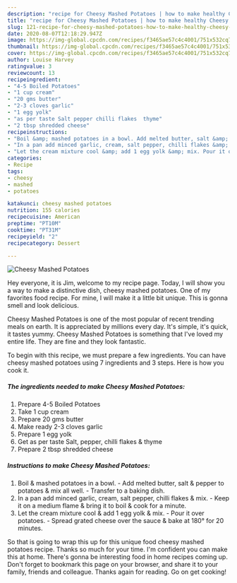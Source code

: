 ```yaml
---
description: "recipe for Cheesy Mashed Potatoes | how to make healthy Cheesy Mashed Potatoes"
title: "recipe for Cheesy Mashed Potatoes | how to make healthy Cheesy Mashed Potatoes"
slug: 121-recipe-for-cheesy-mashed-potatoes-how-to-make-healthy-cheesy-mashed-potatoes
date: 2020-08-07T12:18:29.947Z
image: https://img-global.cpcdn.com/recipes/f3465ae57c4c4001/751x532cq70/cheesy-mashed-potatoes-recipe-main-photo.jpg
thumbnail: https://img-global.cpcdn.com/recipes/f3465ae57c4c4001/751x532cq70/cheesy-mashed-potatoes-recipe-main-photo.jpg
cover: https://img-global.cpcdn.com/recipes/f3465ae57c4c4001/751x532cq70/cheesy-mashed-potatoes-recipe-main-photo.jpg
author: Louise Harvey
ratingvalue: 3
reviewcount: 13
recipeingredient:
- "4-5 Boiled Potatoes"
- "1 cup cream"
- "20 gms butter"
- "2-3 cloves garlic"
- "1 egg yolk"
- "as per taste Salt pepper chilli flakes  thyme"
- "2 tbsp shredded cheese"
recipeinstructions:
- "Boil &amp; mashed potatoes in a bowl. Add melted butter, salt &amp; pepper to potatoes &amp; mix all well. Transfer to a baking dish."
- "In a pan add minced garlic, cream, salt pepper, chilli flakes &amp; mix. Keep it on a medium flame &amp; bring it to boil &amp; cook for a minute."
- "Let the cream mixture cool &amp; add 1 egg yolk &amp; mix. Pour it over potatoes. Spread grated cheese over the sauce &amp; bake at 180° for 20 minutes."
categories:
- Recipe
tags:
- cheesy
- mashed
- potatoes

katakunci: cheesy mashed potatoes 
nutrition: 155 calories
recipecuisine: American
preptime: "PT10M"
cooktime: "PT31M"
recipeyield: "2"
recipecategory: Dessert

---
```



![Cheesy Mashed Potatoes](https://img-global.cpcdn.com/recipes/f3465ae57c4c4001/751x532cq70/cheesy-mashed-potatoes-recipe-main-photo.jpg)

Hey everyone, it is Jim, welcome to my recipe page. Today, I will show you a way to make a distinctive dish, cheesy mashed potatoes. One of my favorites food recipe. For mine, I will make it a little bit unique. This is gonna smell and look delicious.



Cheesy Mashed Potatoes is one of the most popular of recent trending meals on earth. It is appreciated by millions every day. It's simple, it's quick, it tastes yummy. Cheesy Mashed Potatoes is something that I've loved my entire life. They are fine and they look fantastic.


To begin with this recipe, we must prepare a few ingredients. You can have cheesy mashed potatoes using 7 ingredients and 3 steps. Here is how you cook it.

<!--inarticleads1-->

##### The ingredients needed to make Cheesy Mashed Potatoes:

1. Prepare 4-5 Boiled Potatoes
1. Take 1 cup cream
1. Prepare 20 gms butter
1. Make ready 2-3 cloves garlic
1. Prepare 1 egg yolk
1. Get as per taste Salt, pepper, chilli flakes &amp; thyme
1. Prepare 2 tbsp shredded cheese




<!--inarticleads2-->

##### Instructions to make Cheesy Mashed Potatoes:

1. Boil &amp; mashed potatoes in a bowl. - Add melted butter, salt &amp; pepper to potatoes &amp; mix all well. - Transfer to a baking dish.
1. In a pan add minced garlic, cream, salt pepper, chilli flakes &amp; mix. - Keep it on a medium flame &amp; bring it to boil &amp; cook for a minute.
1. Let the cream mixture cool &amp; add 1 egg yolk &amp; mix. - Pour it over potatoes. - Spread grated cheese over the sauce &amp; bake at 180° for 20 minutes.




So that is going to wrap this up for this unique food cheesy mashed potatoes recipe. Thanks so much for your time. I'm confident you can make this at home. There's gonna be interesting food in home recipes coming up. Don't forget to bookmark this page on your browser, and share it to your family, friends and colleague. Thanks again for reading. Go on get cooking!
